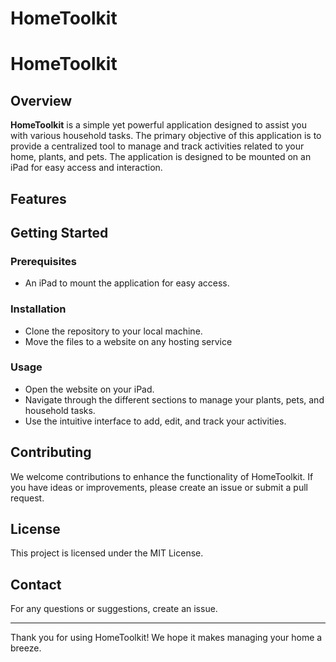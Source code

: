 # HomeToolkit
# HomeToolkit

## Overview

**HomeToolkit** is a simple yet powerful application designed to assist you with various household tasks. The primary objective of this application is to provide a centralized tool to manage and track activities related to your home, plants, and pets. The application is designed to be mounted on an iPad for easy access and interaction.

## Features

## Getting Started

### Prerequisites
- An iPad to mount the application for easy access.

### Installation
- Clone the repository to your local machine.
- Move the files to a website on any hosting service

### Usage
- Open the website on your iPad.
- Navigate through the different sections to manage your plants, pets, and household tasks.
- Use the intuitive interface to add, edit, and track your activities.

## Contributing

We welcome contributions to enhance the functionality of HomeToolkit. If you have ideas or improvements, please create an issue or submit a pull request.

## License

This project is licensed under the MIT License.

## Contact

For any questions or suggestions, create an issue.

---

Thank you for using HomeToolkit! We hope it makes managing your home a breeze.
